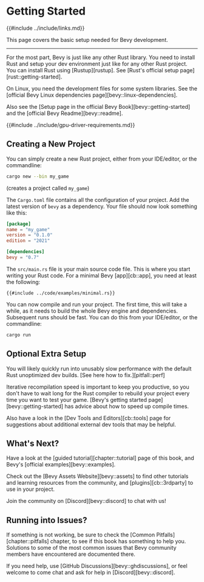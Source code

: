 # Getting Started

{{#include ../include/links.md}}

This page covers the basic setup needed for Bevy development.

---

For the most part, Bevy is just like any other Rust library. You need to
install Rust and setup your dev environment just like for any other Rust
project. You can install Rust using [Rustup][rustup]. See
[Rust's official setup page][rust::getting-started].

On Linux, you need the development files for some system libraries. See the
[official Bevy Linux dependencies page][bevy::linux-dependencies].

Also see the [Setup page in the official Bevy Book][bevy::getting-started]
and the [official Bevy Readme][bevy::readme].

{{#include ../include/gpu-driver-requirements.md}}

## Creating a New Project

You can simply create a new Rust project, either from your IDE/editor, or the commandline:

```sh
cargo new --bin my_game
```

(creates a project called `my_game`)

The `Cargo.toml` file contains all the configuration of your project.
Add the latest version of `bevy` as a dependency. Your file should now
look something like this:

```toml
[package]
name = "my_game"
version = "0.1.0"
edition = "2021"

[dependencies]
bevy = "0.7"
```

The `src/main.rs` file is your main source code file. This is where you
start writing your Rust code. For a minimal Bevy [app][cb::app], you need
at least the following:

```rust,no_run,noplayground
{{#include ../code/examples/minimal.rs}}
```

You can now compile and run your project. The first time, this will take a
while, as it needs to build the whole Bevy engine and dependencies. Subsequent
runs should be fast. You can do this from your IDE/editor, or the commandline:

```sh
cargo run
```

## Optional Extra Setup

You will likely quickly run into unusably slow performance with the default
Rust unoptimized dev builds. [See here how to fix.][pitfall::perf]

Iterative recompilation speed is important to keep you productive, so you don't
have to wait long for the Rust compiler to rebuild your project every time you
want to test your game. [Bevy's getting started page][bevy::getting-started]
has advice about how to speed up compile times.

Also have a look in the [Dev Tools and Editors][cb::tools] page for suggestions
about additional external dev tools that may be helpful.

## What's Next?

Have a look at the [guided tutorial][chapter::tutorial] page of this book,
and Bevy's [official examples][bevy::examples].

Check out the [Bevy Assets Website][bevy::assets] to find other tutorials
and learning resources from the community, and [plugins][cb::3rdparty]
to use in your project.

Join the community on [Discord][bevy::discord] to chat with us!

## Running into Issues?

If something is not working, be sure to check the [Common
Pitfalls][chapter::pitfalls] chapter, to see if this book has something to
help you. Solutions to some of the most common issues that Bevy community
members have encountered are documented there.

If you need help, use [GitHub Discussions][bevy::ghdiscussions], or feel
welcome to come chat and ask for help in [Discord][bevy::discord].
